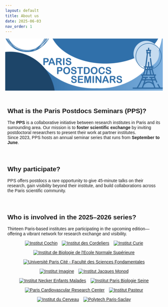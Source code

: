 ```yaml
---
layout: default
title: About us
date: 2025-06-03
nav_order: 1
---
```

![Paris Postdocs Seminars Header](/assets/pps_header.png)

<section style="max-width: 1000px; margin: 0.5em auto; padding: 0.5em; font-family: sans-serif;">
    <h2>What is the Paris Postdocs Seminars (PPS)?</h2>
        <p>
        The <strong>PPS</strong> is a collaborative initiative between research institutes in Paris and its surrounding area. Our mission is to <strong>foster scientific exchange</strong> by inviting postdoctoral researchers to present their work at partner institutes.<br> Since 2023, PPS hosts an annual seminar series that runs from <strong>September to June</strong>.
        </p>
</section>

<section style="max-width: 1000px; margin: 0.5em auto; padding: 0.5em; font-family: sans-serif;">
    <h2>Why participate?</h2>
        <p>
        PPS offers postdocs a rare opportunity to give 45-minute talks on their research, gain visibility beyond their institute, and build collaborations across the Paris scientific community.
        </p>
</section>

<section style="max-width: 1000px; margin: 0.5em auto; padding: 0.5em; font-family: sans-serif;">
    <h2>Who is involved in the 2025–2026 series?</h2>
    <p>Thirteen Paris-based institutes are participating in the upcoming edition—offering a vibrant network for research exchange and visibility.</p>
    <div style="display: flex; flex-wrap: wrap; gap: 1em; justify-content: center;">
        <a href="https://institutcochin.fr" target="_blank"><img src="{{ '/assets/cochin_logo.png' | relative_url }}" alt="Institut Cochin" style="height: 80px;"></a>
        <a href="https://www.crcordeliers.fr/" target="_blank"><img src="{{ '/assets/cordeliers_logo.png' | relative_url }}" alt="Institut des Cordeliers" style="height: 80px;"></a>
        <a href="https://www.curie.fr" target="_blank"><img src="{{ '/assets/curie_logo.jpeg' | relative_url }}" alt=" Institut Curie" style="height: 80px;"></a>
        <a href="https://www.ibens.ens.psl.eu" target="_blank"><img src="{{ '/assets/ibens_logo.png' | relative_url }}" alt="Institut de Biologie de l'Ecole Normale Supérieure" style="height: 80px;"></a>
        <a href="https://biomedicale.u-paris.fr/" target="_blank"><img src="{{ '/assets/fds-upc_logo.png' | relative_url }}" alt="Université Paris Cité - Faculté des Sciences Fondamentales" style="height: 80px;"></a>
        <a href="https://www.institutimagine.org" target="_blank"><img src="{{ '/assets/imagine_logo.png' | relative_url }}" alt="Institut Imagine" style="height: 80px;"></a>
        <a href="https://www.ijm.fr" target="_blank"><img src="{{ '/assets/ijm_logo.png' | relative_url }}" alt="Institut Jacques Monod" style="height: 80px;"></a>
        <a href="https://www.institut-necker-enfants-malades.fr/" target="_blank"><img src="{{ '/assets/inem_logo.jpeg' | relative_url }}" alt="Institut Necker Enfants Malades" style="height: 80px;"></a>
        <a href="https://www.ibps.sorbonne-universite.fr/fr" target="_blank"><img src="{{ '/assets/ipbs_logo.png' | relative_url }}" alt="Institut Paris Biologie Seine" style="height: 80px;"></a>
        <a href="https://parcc.inserm.fr/" target="_blank"><img src="{{ '/assets/parcc_logo.png' | relative_url }}" alt="Paris Cardiovascular Research Center" style="height: 80px;"></a>
        <a href="https://www.pasteur.fr" target="_blank"><img src="{{ '/assets/pasteur_logo.png' | relative_url }}" alt="Institut Pasteur" style="height: 80px;"></a>
        <a href="https://icm-institute.org" target="_blank"><img src="{{ '/assets/pbi_logo.jpeg' | relative_url }}" alt="Institut du Cerveau" style="height: 80px;"></a>
        <a href="https://www.polytech.universite-paris-saclay.fr/" target="_blank"><img src="{{ '/assets/polytech_paris_saclay_logo.jpeg' | relative_url }}" alt="Polytech Paris-Saclay" style="height: 80px;"></a>
    </div>
</section>


